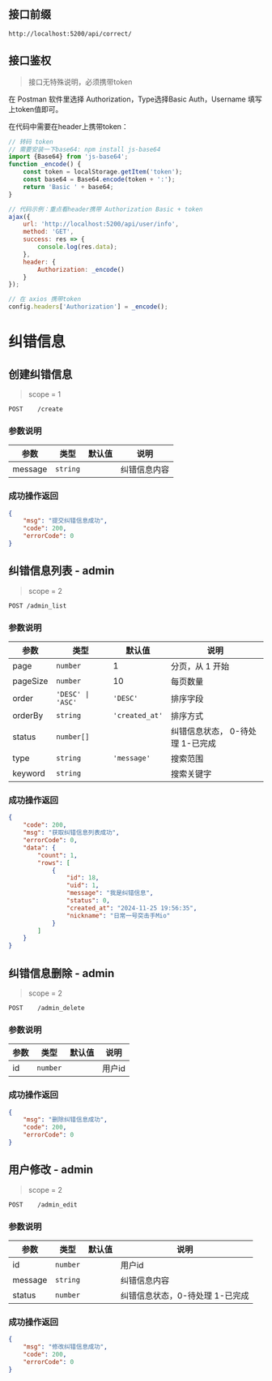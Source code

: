 ## 接口前缀

```shell
http://localhost:5200/api/correct/
```

## 接口鉴权

> 接口无特殊说明，必须携带token

在 Postman 软件里选择 Authorization，Type选择Basic Auth，Username 填写上token值即可。

在代码中需要在header上携带token：

```js
// 转码 token
// 需要安装一下base64: npm install js-base64
import {Base64} from 'js-base64';
function _encode() {
    const token = localStorage.getItem('token');
    const base64 = Base64.encode(token + ':');
    return 'Basic ' + base64;
}

// 代码示例：重点看header携带 Authorization Basic + token
ajax({
    url: 'http://localhost:5200/api/user/info',
    method: 'GET',
    success: res => {
        console.log(res.data);
    },
    header: {
        Authorization: _encode()
    }
});

// 在 axios 携带token
config.headers['Authorization'] = _encode();
```

# 纠错信息

## 创建纠错信息

> scope = 1

```
POST    /create
```

### 参数说明

| 参数    | 类型     | 默认值 | 说明         |
| ------- | -------- | ------ | ------------ |
| message | `string` |        | 纠错信息内容 |

### 成功操作返回

```json
{
    "msg": "提交纠错信息成功",
    "code": 200,
    "errorCode": 0
}
```

## 纠错信息列表 - admin

> scope = 2

```
POST /admin_list
```

### 参数说明

| 参数     | 类型              | 默认值         | 说明                             |
| -------- | ----------------- | -------------- | -------------------------------- |
| page     | `number`          | 1              | 分页，从 1 开始                  |
| pageSize | `number`          | 10             | 每页数量                         |
| order    | `'DESC' \| 'ASC'` | `'DESC'`       | 排序字段                         |
| orderBy  | `string`          | `'created_at'` | 排序方式                         |
| status   | `number[]`        |                | 纠错信息状态， 0-待处理 1-已完成 |
| type     | `string`          | `'message'`    | 搜索范围                         |
| keyword  | `string`          |                | 搜索关键字                       |

### 成功操作返回

```json
{
    "code": 200,
    "msg": "获取纠错信息列表成功",
    "errorCode": 0,
    "data": {
        "count": 1,
        "rows": [
            {
                "id": 18,
                "uid": 1,
                "message": "我是纠错信息",
                "status": 0,
                "created_at": "2024-11-25 19:56:35",
                "nickname": "日常一号突击手Mio"
            }
        ]
    }
}
```

## 纠错信息删除 - admin

> scope = 2

```
POST    /admin_delete
```

### 参数说明

| 参数 | 类型     | 默认值 | 说明   |
| ---- | -------- | ------ | ------ |
| id   | `number` |        | 用户id |

### 成功操作返回

```json
{
    "msg": "删除纠错信息成功",
    "code": 200,
    "errorCode": 0
}
```

## 用户修改 - admin

> scope = 2

```
POST    /admin_edit
```

### 参数说明

| 参数    | 类型     | 默认值 | 说明                            |
| ------- | -------- | ------ | ------------------------------- |
| id      | `number` |        | 用户id                          |
| message | `string` |        | 纠错信息内容                    |
| status  | `number` |        | 纠错信息状态，0-待处理 1-已完成 |

### 成功操作返回

```json
{
    "msg": "修改纠错信息成功",
    "code": 200,
    "errorCode": 0
}
```
